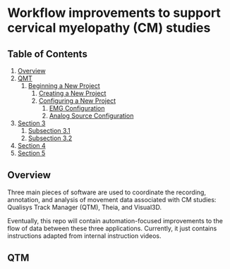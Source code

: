 # Workflow improvements to support cervical myelopathy (CM) studies

## Table of Contents
1. [Overview](#overview)
2. [QMT](#qtm)
    1. [Beginning a New Project](#begin)
        1. [Creating a New Project](#create)
        2. [Configuring a New Project](#config)
            1. [EMG Configuration](#emg_config)
            2. [Analog Source Configuration](#analog_config)
4. [Section 3](#section-3)
    1. [Subsection 3.1](#subsection-31)
    2. [Subsection 3.2](#subsection-32)
5. [Section 4](#section-4)
6. [Section 5](#section-5)


## Overview
Three main pieces of software are used to coordinate the recording, annotation, and analysis of movement data associated with CM studies: Qualisys Track Manager (QTM), Theia, and Visual3D.

Eventually, this repo will contain automation-focused improvements to the flow of data between these three applications. Currently, it just contains instructions adapted from internal instruction videos.

## QTM







